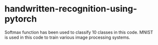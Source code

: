 # handwritten-recognition-using-pytorch

Softmax function has been used to classify 10 classes in this code. MNIST is used in this code to train various image processing systems.

